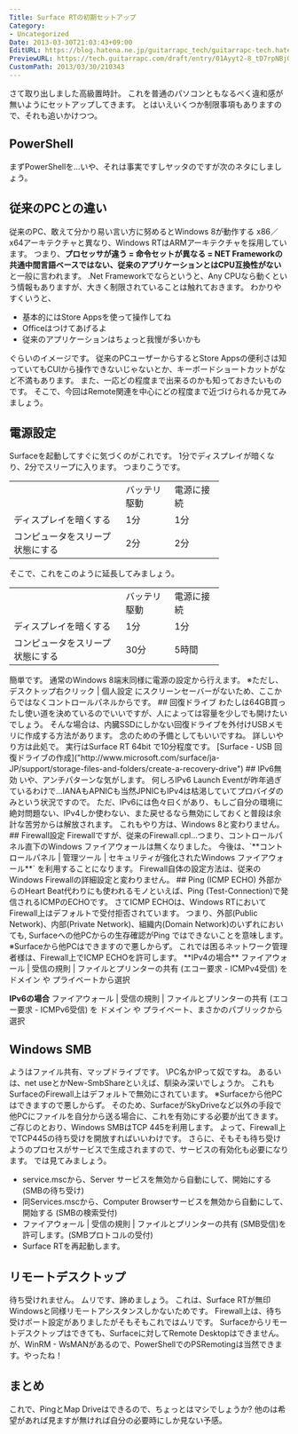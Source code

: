 ```yaml
---
Title: Surface RTの初期セットアップ
Category:
- Uncategorized
Date: 2013-03-30T21:03:43+09:00
EditURL: https://blog.hatena.ne.jp/guitarrapc_tech/guitarrapc-tech.hatenablog.com/atom/entry/6802418398340424020
PreviewURL: https://tech.guitarrapc.com/draft/entry/01Ayyt2-8_tD7rpNBjGDOH3zxHg
CustomPath: 2013/03/30/210343
---
```


<!--
Date: 2013-03-30T21:03:43+09:00
URL: https://tech.guitarrapc.com/entry/2013/03/30/210343
-->

さて取り出しました高級置時計。 これを普通のパソコンともなるべく違和感が無いようにセットアップしてきます。 とはいえいくつか制限事項もありますので、それも追いかけつつ。
## PowerShell
まずPowerShellを…いや、それは事実ですしヤッタのですが次のネタにしましょう。
## 従来のPCとの違い
従来のPC、敢えて分かり易い言い方に努めるとWindows 8が動作する x86／x64アーキテクチャと異なり、Windows RTはARMアーキテクチャを採用しています。 つまり、**プロセッサが違う = 命令セットが異なる = NET Frameworkの共通中間言語ベースではない、従来のアプリケーションとはCPU互換性がない**と一般に言われます。 .Net Frameworkでならというと、Any CPUなら動くという情報もありますが、大きく制限されていることは触れておきます。 わかりやすくいうと、


- 基本的にはStore Appsを使って操作してね
- Officeはつけてあげるよ
- 従来のアプリケーションはちょっと我慢が多いかも


ぐらいのイメージです。 従来のPCユーザーからするとStore Appsの便利さは知っていてもCUIから操作できないじゃないとか、キーボードショートカットがなど不満もあります。 また、一応どの程度まで出来るのかも知っておきたいものです。 そこで、今回はRemote関連を中心にどの程度まで近づけられるか見てみましょう。
## 電源設定
Surfaceを起動してすぐに気づくのがこれです。 1分でディスプレイが暗くなり、2分でスリープに入ります。 つまりこうです。
<table border="0" width="330" cellspacing="0" cellpadding="0">
<tbody>
<tr>
<td width="186" height="19"> </td>
<td align="left" width="72">バッテリ駆動</td>
<td align="left" width="72">電源に接続</td>
</tr>
<tr>
<td align="left" height="19">ディスプレイを暗くする</td>
<td align="left">1分</td>
<td align="left">1分</td>
</tr>
<tr>
<td align="left" height="19">コンピュータをスリープ状態にする</td>
<td align="left">2分</td>
<td align="left">2分</td>
</tr>
</tbody>
</table>
そこで、これをこのように延長してみましょう。
<table border="0" width="330" cellspacing="0" cellpadding="0">
<tbody>
<tr>
<td width="186" height="19"> </td>
<td align="left" width="72">バッテリ駆動</td>
<td align="left" width="72">電源に接続</td>
</tr>
<tr>
<td align="left" height="19">ディスプレイを暗くする</td>
<td align="left">1分</td>
<td align="left">1分</td>
</tr>
<tr>
<td align="left" height="19">コンピュータをスリープ状態にする</td>
<td align="left">30分</td>
<td align="left">5時間</td>
</tr>
</tbody>
</table>
簡単です。 通常のWindows 8端末同様に電源の設定から行えます。 ※ただし、デスクトップ右クリック | 個人設定 にスクリーンセーバーがないため、ここからではなくコントロールパネルからです。
## 回復ドライブ
わたしは64GB買ったし使い道を決めているのでいいですが、人によっては容量を少しでも開けたいでしょう。 そんな場合は、内臓SSDにしかない回復ドライブを外付けUSBメモリに作成する方法があります。 念のための予備としてもいいですね。 詳しいやり方は此処で。 実行はSurface RT 64bit で10分程度です。
[Surface - USB 回復ドライブの作成]("http://www.microsoft.com/surface/ja-JP/support/storage-files-and-folders/create-a-recovery-drive")
## IPv6無効
いや、アンチパターンな気がします。 何しろIPv6 Launch Eventが昨年過ぎているわけで…IANAもAPNICも当然JPNICもIPv4は枯渇していてプロバイダのみという状況ですので。 ただ、IPv6には色々曰くがあり、もしご自分の環境に絶対問題ない、IPv4しか使わない、また戻せるなら無効にしておくと普段は余計な苦労からは解放されます。 これもやり方は、Windows 8と変わりません。
## Firewall設定
Firewallですが、従来のFirewall.cpl…つまり、コントロールパネル直下のWindows ファイアウォールは無くなりました。 今後は、`**コントロールパネル | 管理ツール | セキュリティが強化されたWindows ファイアウォール**` を利用することになります。 Firewall自体の設定方法は、従来のWindows Firewallの詳細設定と変わりません。
## Ping (ICMP ECHO)
外部からのHeart Beat代わりにも使われるモノといえば、Ping (Test-Connection)で発信されるICMPのECHOです。 さてICMP ECHOは、Windows RTにおいてFirewall上はデフォルトで受付拒否されています。 つまり、外部(Public Network)、内部(Private Network)、組織内(Domain Network)のいずれにおいても, Surfaceへの他PCからの生存確認がPing ではできないことを意味します。
※Surfaceから他PCはできますので悪しからず。 これでは困るネットワーク管理者様は、Firewall上でICMP ECHOを許可します。
**IPv4の場合** ファイアウォール | 受信の規則 | ファイルとプリンターの共有 (エコー要求 - ICMPv4受信) を ドメイン や プライベートから選択

**IPv6の場合** ファイアウォール | 受信の規則 | ファイルとプリンターの共有 (エコー要求 - ICMPv6受信) を ドメイン や プライベート、まさかのパブリックから選択
## Windows SMB
ようはファイル共有、マップドライブです。 \\PC名かIPって奴ですね。 あるいは、net useとかNew-SmbShareといえば、馴染み深いでしょうか。 これもSurfaceのFirewall上はデフォルトで無効にされています。 ※Surfaceから他PCはできますので悪しからず。 そのため、SurfaceがSkyDriveなど以外の手段で他PCにファイルを自分から送る場合に、これを有効にする必要が出てきます。 ご存じのとおり、Windows SMBはTCP 445を利用します。 よって、Firewall上でTCP445の待ち受けを開放すればいいわけです。 さらに、そもそも待ち受けようのプロセスがサービスで生成されますので、サービスの有効化も必要になります。 では見てみましょう。

- service.mscから、Server サービスを無効から自動にして、開始にする (SMBの待ち受け)
- 同Services.mscから、Computer Browserサービスを無効から自動にして、開始する (SMBの検索受付)
- ファイアウォール | 受信の規則 | ファイルとプリンターの共有 (SMB受信)を許可します。(SMBプロトコルの受付)
- Surface RTを再起動します。

## リモートデスクトップ
待ち受けれません。 ムリです、諦めましょう。 これは、Surface RTが無印Windowsと同様リモートアシスタンスしかないためです。 Firewall上は、待ち受けポート設定がありましたがそもそもこれではムリです。
Surfaceからリモートデスクトップはできても、Surfaceに対してRemote Desktopはできません。 が、WinRM - WsMANがあるので、PowerShellでのPSRemotingは当然できます。やったね！
## まとめ
これで、PingとMap Driveはできるので、ちょっとはマシでしょうか? 他のは希望があれば見ますが無ければ自分の必要時にしか見ない予感。
